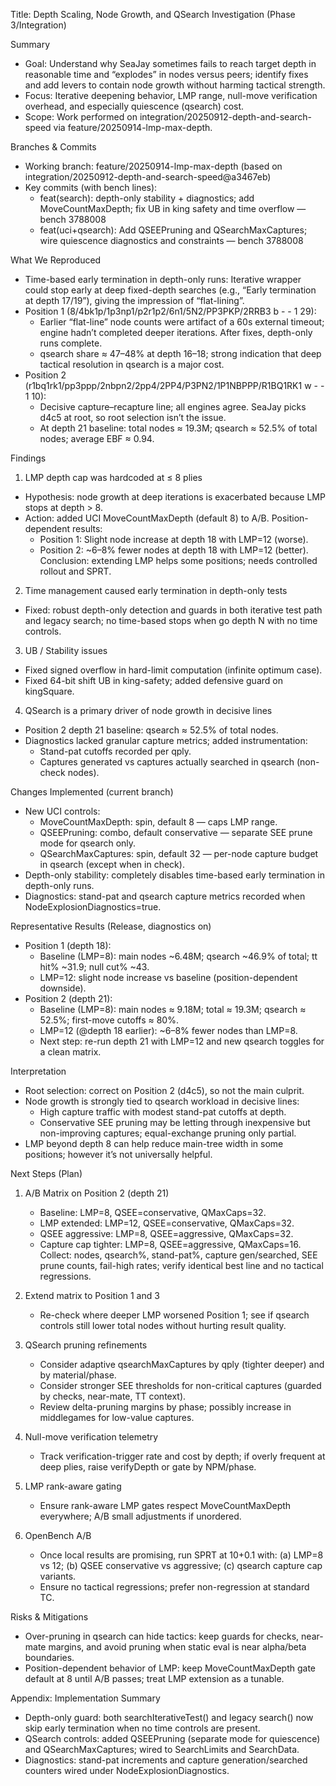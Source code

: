 Title: Depth Scaling, Node Growth, and QSearch Investigation (Phase 3/Integration)

Summary
- Goal: Understand why SeaJay sometimes fails to reach target depth in reasonable time and “explodes” in nodes versus peers; identify fixes and add levers to contain node growth without harming tactical strength.
- Focus: Iterative deepening behavior, LMP range, null-move verification overhead, and especially quiescence (qsearch) cost.
- Scope: Work performed on integration/20250912-depth-and-search-speed via feature/20250914-lmp-max-depth.

Branches & Commits
- Working branch: feature/20250914-lmp-max-depth (based on integration/20250912-depth-and-search-speed@a3467eb)
- Key commits (with bench lines):
  - feat(search): depth-only stability + diagnostics; add MoveCountMaxDepth; fix UB in king safety and time overflow — bench 3788008
  - feat(uci+qsearch): Add QSEEPruning and QSearchMaxCaptures; wire quiescence diagnostics and constraints — bench 3788008

What We Reproduced
- Time-based early termination in depth-only runs: Iterative wrapper could stop early at deep fixed-depth searches (e.g., “Early termination at depth 17/19”), giving the impression of “flat-lining”.
- Position 1 (8/4bk1p/1p3np1/p2r1p2/6n1/5N2/PP3PKP/2RRB3 b - - 1 29):
  - Earlier “flat-line” node counts were artifact of a 60s external timeout; engine hadn’t completed deeper iterations. After fixes, depth-only runs complete.
  - qsearch share ≈ 47–48% at depth 16–18; strong indication that deep tactical resolution in qsearch is a major cost.
- Position 2 (r1bq1rk1/pp3ppp/2nbpn2/2pp4/2PP4/P3PN2/1P1NBPPP/R1BQ1RK1 w - - 1 10):
  - Decisive capture–recapture line; all engines agree. SeaJay picks d4c5 at root, so root selection isn’t the issue.
  - At depth 21 baseline: total nodes ≈ 19.3M; qsearch ≈ 52.5% of total nodes; average EBF ≈ 0.94.

Findings
1) LMP depth cap was hardcoded at ≤ 8 plies
- Hypothesis: node growth at deep iterations is exacerbated because LMP stops at depth > 8.
- Action: added UCI MoveCountMaxDepth (default 8) to A/B. Position-dependent results:
  - Position 1: Slight node increase at depth 18 with LMP=12 (worse).
  - Position 2: ~6–8% fewer nodes at depth 18 with LMP=12 (better).
  Conclusion: extending LMP helps some positions; needs controlled rollout and SPRT.

2) Time management caused early termination in depth-only tests
- Fixed: robust depth-only detection and guards in both iterative test path and legacy search; no time-based stops when go depth N with no time controls.

3) UB / Stability issues
- Fixed signed overflow in hard-limit computation (infinite optimum case).
- Fixed 64-bit shift UB in king-safety; added defensive guard on kingSquare.

4) QSearch is a primary driver of node growth in decisive lines
- Position 2 depth 21 baseline: qsearch ≈ 52.5% of total nodes.
- Diagnostics lacked granular capture metrics; added instrumentation:
  - Stand-pat cutoffs recorded per qply.
  - Captures generated vs captures actually searched in qsearch (non-check nodes).

Changes Implemented (current branch)
- New UCI controls:
  - MoveCountMaxDepth: spin, default 8 — caps LMP range.
  - QSEEPruning: combo, default conservative — separate SEE prune mode for qsearch only.
  - QSearchMaxCaptures: spin, default 32 — per-node capture budget in qsearch (except when in check).
- Depth-only stability: completely disables time-based early termination in depth-only runs.
- Diagnostics: stand-pat and qsearch capture metrics recorded when NodeExplosionDiagnostics=true.

Representative Results (Release, diagnostics on)
- Position 1 (depth 18):
  - Baseline (LMP=8): main nodes ~6.48M; qsearch ~46.9% of total; tt hit% ~31.9; null cut% ~43.
  - LMP=12: slight node increase vs baseline (position-dependent downside).
- Position 2 (depth 21):
  - Baseline (LMP=8): main nodes ≈ 9.18M; total ≈ 19.3M; qsearch ≈ 52.5%; first-move cutoffs ≈ 80%.
  - LMP=12 (@depth 18 earlier): ~6–8% fewer nodes than LMP=8.
  - Next step: re-run depth 21 with LMP=12 and new qsearch toggles for a clean matrix.

Interpretation
- Root selection: correct on Position 2 (d4c5), so not the main culprit.
- Node growth is strongly tied to qsearch workload in decisive lines:
  - High capture traffic with modest stand-pat cutoffs at depth.
  - Conservative SEE pruning may be letting through inexpensive but non-improving captures; equal-exchange pruning only partial.
- LMP beyond depth 8 can help reduce main-tree width in some positions; however it’s not universally helpful.

Next Steps (Plan)
1) A/B Matrix on Position 2 (depth 21)
   - Baseline: LMP=8, QSEE=conservative, QMaxCaps=32.
   - LMP extended: LMP=12, QSEE=conservative, QMaxCaps=32.
   - QSEE aggressive: LMP=8, QSEE=aggressive, QMaxCaps=32.
   - Capture cap tighter: LMP=8, QSEE=aggressive, QMaxCaps=16.
   Collect: nodes, qsearch%, stand-pat%, capture gen/searched, SEE prune counts, fail-high rates; verify identical best line and no tactical regressions.

2) Extend matrix to Position 1 and 3
   - Re-check where deeper LMP worsened Position 1; see if qsearch controls still lower total nodes without hurting result quality.

3) QSearch pruning refinements
   - Consider adaptive qsearchMaxCaptures by qply (tighter deeper) and by material/phase.
   - Consider stronger SEE thresholds for non-critical captures (guarded by checks, near-mate, TT context).
   - Review delta-pruning margins by phase; possibly increase in middlegames for low-value captures.

4) Null-move verification telemetry
   - Track verification-trigger rate and cost by depth; if overly frequent at deep plies, raise verifyDepth or gate by NPM/phase.

5) LMP rank-aware gating
   - Ensure rank-aware LMP gates respect MoveCountMaxDepth everywhere; A/B small adjustments if unordered.

6) OpenBench A/B
   - Once local results are promising, run SPRT at 10+0.1 with: (a) LMP=8 vs 12; (b) QSEE conservative vs aggressive; (c) qsearch capture cap variants.
   - Ensure no tactical regressions; prefer non-regression at standard TC.

Risks & Mitigations
- Over-pruning in qsearch can hide tactics: keep guards for checks, near-mate margins, and avoid pruning when static eval is near alpha/beta boundaries.
- Position-dependent behavior of LMP: keep MoveCountMaxDepth gate default at 8 until A/B passes; treat LMP extension as a tunable.

Appendix: Implementation Summary
- Depth-only guard: both searchIterativeTest() and legacy search() now skip early termination when no time controls are present.
- QSearch controls: added QSEEPruning (separate mode for quiescence) and QSearchMaxCaptures; wired to SearchLimits and SearchData.
- Diagnostics: stand-pat increments and capture generation/searched counters wired under NodeExplosionDiagnostics.

